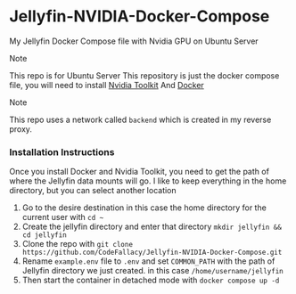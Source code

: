 # Jellyfin-NVIDIA-Docker-Compose
My Jellyfin Docker Compose file with Nvidia GPU on Ubuntu Server

> [!NOTE]
> This repo is for Ubuntu Server
> This repository is just the docker compose file, you will need to install [Nvidia Toolkit](https://docs.nvidia.com/datacenter/cloud-native/container-toolkit/latest/install-guide.html) And [Docker](https://docs.docker.com/engine/install/ubuntu/)

> [!NOTE]
> This repo uses a network called `backend` which is created in my reverse proxy.

### Installation Instructions
Once you install Docker and Nvidia Toolkit, you need to get the path of where the Jellyfin data mounts will go. I like to keep everything in the home directory, but you can select another location

1. Go to the desire destination in this case the home directory for the current user with `cd ~`
2. Create the jellyfin directory and enter that directory `mkdir jellyfin && cd jellyfin`
3. Clone the repo with `git clone https://github.com/CodeFallacy/Jellyfin-NVIDIA-Docker-Compose.git`
4. Rename `example.env` file to `.env` and set `COMMON_PATH` with the path of Jellyfin directory we just created. in this case `/home/username/jellyfin`
5. Then start the container in detached mode with `docker compose up -d`
